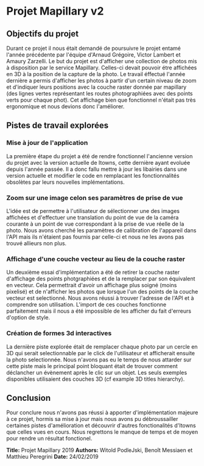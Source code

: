 # Projet Mapillary v2

## Objectifs du projet
Durant ce projet il nous était demandé de poursuivre le projet entamé l'année précédente par l'équipe d'Arnaud Grégoire, Victor Lambert et Amaury Zarzelli. Le but du projet est d'afficher une collection de photos mis à disposition par le service Mapillary. Celles-ci devait pouvoir étre affichées en 3D à la position de la capture de la photo.
Le travail éffectué l'année dernière a permis d'afficher les photos à partir d'un certain niveau de zoom et d'indiquer leurs positions avec la couche raster donnée par mapillary (des lignes vertes représentant les routes photographiées avec des points verts pour chaque phot).
Cet affichage bien que fonctionnel n'était pas très ergonomique et nous devions donc l'améliorer.

## Pistes de travail explorées

### Mise à jour de l'application

La première étape du projet a été de rendre fonctionnel l'ancienne version du projet avec la version actuelle de Itowns, cette dernière ayant evoluée depuis l'année passée. Il a donc fallu mettre à jour les libairies dans une version actuelle et modifier le code en remplacant les fonctionnalités obsolètes par leurs nouvelles implémentations.

### Zoom sur une image celon ses paramètres de prise de vue

L'idée est de permettre à l'utilisateur de sélectionner une des images affichées et d'effectuer une translation du point de vue de la caméra courante à un point de vue correspondant à la prise de vue réelle de la photo. Nous avons cherché les paramètres de calibration de l'appareil dans l'API mais ils n'étaient pas fournis par celle-ci et nous ne les avons pas trouvé allieurs non plus.

### Affichage d'une couche vecteur au lieu de la couche raster

Un deuxième essai d'implémentation a été de retirer la couche raster d'affichage des points photgraphiées et de la remplacer par son équivalent en vecteur. Cela permettrait d'avoir un affichage plus soigné (moins pixelisé) et de n'afficher les photos que lorsque l'un des points de la couche vecteur est selectionné. Nous avons réussi à trouver l'adresse de l'API et à comprendre son utilisation. L'import de ces couches fonctionne parfaitement mais il nous a été impossible de les afficher du fait d'erreurs d'option de style.

### Création de formes 3d interactives  

La dernière piste explorée était de remplacer chaque photo par un cercle en 3D qui serait selectionnable par le click de l'utilisateur et afficherait ensuite la photo selectionnée. Nous n'avons pas eu le temps de nous attarder sur cette piste mais le principal point bloquant était de trouver comment déclancher un évènement après le clic sur un objet. Les seuls exemples disponibles utilisaient des couches 3D (cf example 3D titles hierarchy).
  

## Conclusion

Pour conclure nous n'avons pas réussi à apporter d'implémentation majeure à ce projet, hormis sa mise à jour mais nous avons pu débroussailler certaines pistes d'amélioration et découvrir d'autres fonctionalités d'Itowns que celles vues en cours. Nous regrettons le manque de temps et de moyen pour rendre un résultat fonctionel.


**Title:** Projet Mapillary 2019
**Authors:** Witold PodleJski, Benoît Messiaen et Matthieu Peregrini
**Date:** 24/02/2019
